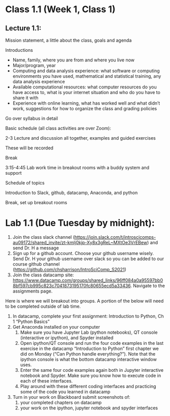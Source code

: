 # Class 1.1 (Week 1, Class 1)

## Lecture 1.1: 

Mission statement, a little about the class, goals and agenda

Introductions
-	Name, family, where you are from and where you live now
-	Major/program, year 
-	Computing and data analysis experience: what software or computing environments you have used, mathematical and statistical training, any data analysis experience
-	Available computational resources: what computer resources do you have access to, what is your internet situation and who do you have to share it with
-	Experience with online learning, what has worked well and what didn’t work, suggestions for how to organize the class and grading policies

Go over syllabus in detail

Basic schedule (all class activities are over Zoom):

2-3 Lecture and discussion all together, examples and guided exercises

These will be recorded

Break

3:15-4:45 Lab work time in breakout rooms with a buddy system and support

Schedule of topics

Introduction to Slack, github, datacamp, Anaconda, and python

Break, set up breakout rooms

# Lab 1.1 (Due Tuesday by midnight):
1.	Join the class slack channel (https://join.slack.com/t/introscicomps-au09172/shared_invite/zt-kmlj0kjp-Xy8x3gReL~MXtOe3VrEBew) and send Dr. H a message
1.	Sign up for a github account. Choose your github username wisely. Send Dr. H your github username over slack so you can be added to our course github channel (https://github.com/chsharrison/IntroSciComp_S2021)
1.	Join the class datacamp site: https://www.datacamp.com/groups/shared_links/96ff084a0a95597bb08bf597cb995c823c7041873195170fc80655ecd5a33436. Navigate to the assignments page.

Here is where we will breakout into groups. A portion of the below will need to be completed outside of lab time.

1.	In datacamp, complete your first assignment: Introduction to Python, Ch 1 “Python Basics”
1.	Get Anaconda installed on your computer
    1.	Make sure you have Jupyter Lab (python notebooks), QT console (interactive or ipython), and Spyder installed
    1.	Open ipython/QT console and run the four code examples in the last exercise in the datacamp “Introduction to Python” first chapter we did on Monday (“Can Python handle everything?”). Note that the ipython console is what the bottom datacamp interactive window uses.
    1.	Enter the same four code examples again both in Jupyter interactive notebook and Spyder. Make sure you know how to execute code in each of these interfaces.
    2.	Play around with these different coding interfaces and practicing some of the code you learned in datacamp
6.	Turn in your work on Blackboard submit screenshots of:
    1.	your completed chapters on datacamp
    2.	your work on the ipython, jupyter notebook and spyder interfaces
